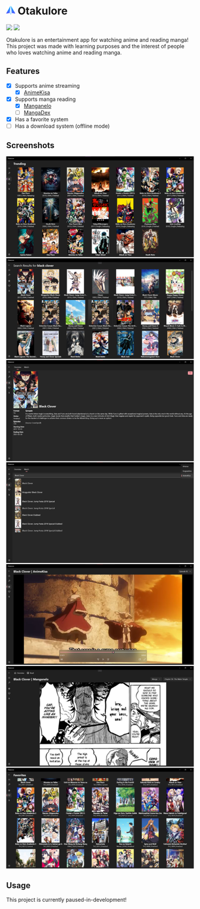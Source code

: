 # <img src="./.github/icon.png" width="24"/> Otakulore

[![](https://img.shields.io/badge/Powered%20By-.NET-blue?logo=microsoft&style=flat-square)](https://dotnet.microsoft.com)
[![](https://img.shields.io/badge/Made%20With-Visual%20Studio-blue?logo=visual-studio&style=flat-square)](https://visualstudio.microsoft.com)

Otakulore is an entertainment app for watching anime and reading manga! This project was made with learning purposes and the interest of people who loves watching anime and reading manga.

## Features

* [X] Supports anime streaming
  * [X] [AnimeKisa](https://animekisa.tv)
* [X] Supports manga reading
  * [X] [Manganelo](https://manganelo.tv)
  * [ ] [MangaDex](https://mangadex.tv)
* [X] Has a favorite system
* [ ] Has a download system (offline mode)

## Screenshots

![](./.github/screenshots/0.png)
![](./.github/screenshots/1.png)
![](./.github/screenshots/2.png)
![](./.github/screenshots/3.png)
![](./.github/screenshots/4.png)
![](./.github/screenshots/5.png)
![](./.github/screenshots/6.png)

## Usage

This project is currently paused-in-development!

